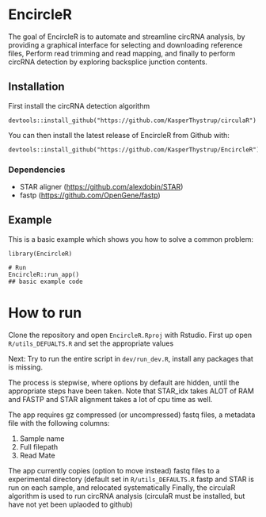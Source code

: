 
<!-- README.md is generated from README.Rmd. Please edit that file -->

EncircleR
=========

The goal of EncircleR is to automate and streamline circRNA analysis, by
providing a graphical interface for selecting and downloading reference
files, Perform read trimming and read mapping, and finally to perform
circRNA detection by exploring backsplice junction contents.

Installation
------------

First install the circRNA detection algorithm

    devtools::install_github("https://github.com/KasperThystrup/circulaR")

You can then install the latest release of EncircleR from Github with:

    devtools::install_github("https://github.com/KasperThystrup/EncircleR")

### Dependencies

-   STAR aligner
    (<a href="https://github.com/alexdobin/STAR" class="uri">https://github.com/alexdobin/STAR</a>)
-   fastp
    (<a href="https://github.com/OpenGene/fastp" class="uri">https://github.com/OpenGene/fastp</a>)

Example
-------

This is a basic example which shows you how to solve a common problem:

    library(EncircleR)

    # Run
    EncircleR::run_app()
    ## basic example code

How to run
==========

Clone the repository and open `EncircleR.Rproj` with Rstudio. First up
open `R/utils_DEFUALTS.R` and set the appropriate values

Next: Try to run the entire script in `dev/run_dev.R`, install any
packages that is missing.

The process is stepwise, where options by default are hidden, until the
appropriate steps have been taken. Note that STAR\_idx takes ALOT of RAM
and FASTP and STAR alignment takes a lot of cpu time as well.

The app requires gz compressed (or uncompressed) fastq files, a metadata
file with the following columns:

1.  Sample name
2.  Full filepath
3.  Read Mate

The app currently copies (option to move instead) fastq files to a
experimental directory (default set in `R/utils_DEFAULTS.R` fastp and
STAR is run on each sample, and relocated systematically Finally, the
circulaR algorithm is used to run circRNA analysis (circulaR must be
installed, but have not yet been uplaoded to github)
